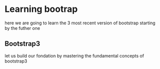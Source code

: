 # Learning bootrap

here we are going to learn  the 3 most recent version of bootstrap
starting by the futher one

## Bootstrap3

let us build our fondation by mastering the fundamental concepts of
bootstrap3